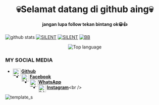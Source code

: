 <h1 align="center">
    💀Selamat datang di github aing💀
</h1>

<h4 align="center">
   jangan lupa follow tekan bintang ok😀👍
</h4 aling="center">
 
![github stats](https://github-readme-stats.vercel.app/api?username=Yayan-XD&show_icons=true&theme=dark)
<a href="https://github.com/Yayan-XD/Silent"><img title="SILENT" src="https://github-readme-stats.vercel.app/api/pin/?username=Yayan-XD&repo=Silent&theme=vision-friendly-dark"></a>
<a href="https://github.com/Yayan-XD/Craker"><img title="SILENT" src="https://github-readme-stats.vercel.app/api/pin/?username=Yayan-XD&repo=Craker&theme=vision-friendly-dark"></a>
<a href="https://github.com/Yayan-XD/BB"><img title="BB" src="https://github-readme-stats.vercel.app/api/pin/?username=Yayan-XD&repo=BB&theme=vision-friendly-dark"></a>
<p align="center">
  <img src="https://github-readme-stats.vercel.app/api/top-langs/?username=wesbos&layout=compact" alt="Top language">

### MY SOCIAL MEDIA
* [<img alt="B4N954N2-ID's Github" align="left" width="24px" src="https://cdn.jsdelivr.net/npm/simple-icons@v3/icons/github.svg" /> <b>Github</b>](https://github.com/Yayan-XD)<br />
* [<img alt="B4N954N2-ID's Facebook" align="left" width="24px" src="https://cdn.jsdelivr.net/npm/simple-icons@v3/icons/facebook.svg" /> <b>Facebook</b>](https://www.facebook.com/YAYAN.XING.ZUCKERBERG.SR)<br />
* [<img alt="B4N954N2-ID's Whatsapp" align="left" width="24px" src="https://cdn.jsdelivr.net/npm/simple-icons@v3/icons/whatsapp.svg" /> <b>WhatsApp</b>](https://api.whatsapp.com/brightgreen?phone=+6285603036683)<br />
* [<img alt="B4N954N2-ID's Instagram" align="left" width="24px" src="https://cdn.jsdelivr.net/npm/simple-icons@v3/icons/instagram.svg" /> <b>Instagram</b>](https://Instagram.com/yayanxd_)<br />

![template_s](https://user-images.githubusercontent.com/52023076/93980625-b4ff2180-fd33-11ea-873d-9570cbdd30e9.gif)
